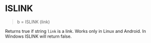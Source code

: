 # ISLINK

> b = ISLINK (link)

Returns true if string `link` is a link. Works only in Linux and Android. In Windows ISLINK will return false.


